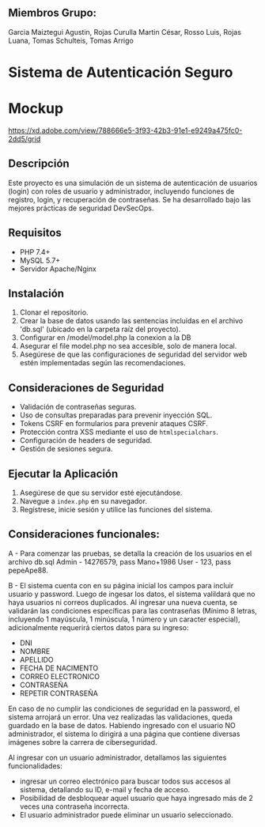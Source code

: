 ## Miembros Grupo:

Garcia Maiztegui	Agustin,
Rojas	Curulla Martin César,
Rosso	Luis,
Rojas	Luana,
Tomas	Schulteis,
Tomas Arrigo

# Sistema de Autenticación Seguro

# Mockup
https://xd.adobe.com/view/788666e5-3f93-42b3-91e1-e9249a475fc0-2dd5/grid

## Descripción
Este proyecto es una simulación de un sistema de autenticación de usuarios (login) con roles de usuario y administrador, incluyendo funciones de registro, login, y recuperación de contraseñas. Se ha desarrollado bajo las mejores prácticas de seguridad DevSecOps.

## Requisitos
- PHP 7.4+
- MySQL 5.7+
- Servidor Apache/Nginx

## Instalación
1. Clonar el repositorio.
2. Crear la base de datos usando las sentencias incluídas en el archivo 'db.sql' (ubicado en la carpeta raíz del proyecto).
3. Configurar en /model/model.php la conexion a la DB
5. Asegurar el file model.php no sea accesible, solo de manera local.
5. Asegúrese de que las configuraciones de seguridad del servidor web estén implementadas según las recomendaciones.

## Consideraciones de Seguridad
- Validación de contraseñas seguras.
- Uso de consultas preparadas para prevenir inyección SQL.
- Tokens CSRF en formularios para prevenir ataques CSRF.
- Protección contra XSS mediante el uso de `htmlspecialchars`.
- Configuración de headers de seguridad.
- Gestión de sesiones segura.
  
## Ejecutar la Aplicación
1. Asegúrese de que su servidor esté ejecutándose.
2. Navegue a `index.php` en su navegador.
3. Regístrese, inicie sesión y utilice las funciones del sistema.
 
## Consideraciones funcionales:

A - Para comenzar las pruebas, se detalla la creación de los usuarios en el archivo db.sql
Admin - 14276579, pass Mano+1986
User - 123, pass pepeApe88.

B - El sistema cuenta con en su página inicial los campos para incluir usuario y password.
Luego de ingesar los datos, el sistema valildará que no haya usuarios ni correos duplicados.
Al ingresar una nueva cuenta, se validarán las condiciones específicas para las contraseñas
(Mínimo 8 letras, incluyendo 1 mayúscula, 1 minúscula, 1 número y un caracter especial), 
adicionalmente requerirá ciertos datos para su ingreso: 

- DNI
- NOMBRE
- APELLIDO
- FECHA DE NACIMENTO
- CORREO ELECTRONICO
- CONTRASEÑA
- REPETIR CONTRASEÑA

En caso de no cumplir las condiciones de seguridad en la password, el sistema arrojará un error.
Una vez realizadas las validaciones, queda guardado en la base de datos.
Habiendo ingresado con el usuario NO administrador, el sistema lo dirigirá a una página que contiene
diversas imágenes sobre la carrera de ciberseguridad.

Al ingresar con un usuario administrador, detallamos las siguientes funcionalidades:

- ingresar un correo electrónico para buscar todos sus accesos al sistema, detallando su ID, e-mail y fecha de acceso.
- Posibilidad de desbloquear aquel usuario que haya ingresado más de 2 veces una contraseña incorrecta.
- El usuario administrador puede eliminar un usuario seleccionado.
